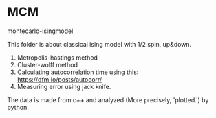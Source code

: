 # MCM
montecarlo-isingmodel

This folder is about classical ising model with 1/2 spin, up&down.
1. Metropolis-hastings method
2. Cluster-wolff method
3. Calculating autocorrelation time using this: https://dfm.io/posts/autocorr/
4. Measuring error using jack knife.

The data is made from c++ and analyzed (More precisely, 'plotted.') by python.
